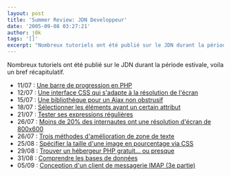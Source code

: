 ```yaml
---
layout: post
title: 'Summer Review: JDN Developpeur'
date: '2005-09-08 03:27:21'
author: j0k
tags: '[]'
excerpt: "Nombreux tutoriels ont été publié sur le JDN durant la période estivale, voila un bref récapitulatif."
---
```


Nombreux tutoriels ont été publié sur le JDN durant la période estivale, voila un bref récapitulatif.

* 11/07 : [Une barre de progression en PHP](http://developpeur.journaldunet.com/tutoriel/php/050711-php-barre-progression.shtml)
* 12/07 : [Une interface CSS qui s'adapte à la résolution de l'écran](http://developpeur.journaldunet.com/tutoriel/css/050712-css-interface-fluide.shtml)
* 15/07 : [Une bibliothèque pour un Ajax non obstrusif](http://developpeur.journaldunet.com/tutoriel/dht/050712-javascript-behaviour-ajax.shtml)
* 18/07 : [Sélectionner les éléments ayant un certain attribut](http://developpeur.journaldunet.com/tutoriel/css/050718-css-selection-element-attribut-precis.shtml)
* 21/07 : [Tester ses expressions régulières](http://developpeur.journaldunet.com/tutoriel/theo/050720-tester-expression-reguliere.shtml)
* 26/07 : [Moins de 20% des internautes ont une résolution d'écran de 800x600](http://solutions.journaldunet.com/dossiers/chiffres/navigateurs.shtml)
* 26/07 : [Trois méthodes d'amélioration de zone de texte](http://developpeur.journaldunet.com/tutoriel/dht/050726-javascript-textarea-ameliorations.shtml)
* 25/08 : [Spécifier la taille d'une image en pourcentage via CSS](http://developpeur.journaldunet.com/tutoriel/css/050825-css-image-taille-pourcentage.shtml)
* 29/08 : [Trouver un hébergeur PHP gratuit... ou presque](http://developpeur.journaldunet.com/tutoriel/php/050729-php-hebergeurs-gratuits.shtml)
* 31/08 : [Comprendre les bases de données](http://solutions.journaldunet.com/dossiers/pratique/base_de_donnees.shtml)
* 05/09 : [Conception d'un client de messagerie IMAP (3e partie)](http://developpeur.journaldunet.com/tutoriel/php/050902-php-email-imap-lecteur-3.shtml)
